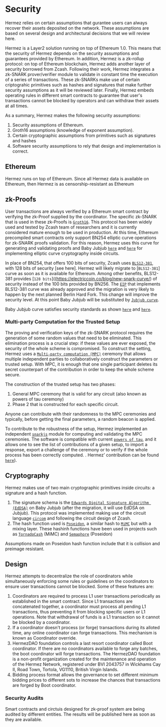 # Security

Hermez relies on certain assumptions that gurantee users can always recover their assets deposited on 
the network. These assumptions are based on several design and architectural decisions that we will review here.

Hermez is a Layer2 solution running on top of Ethereum 1.0. This means that the security of Hermez depends
 on the security assumptions and guarantees provided by Ethereum. In addition, Hermez is a zk-rollup protocol:
 on top of Ethereum blockchain, Hermez adds another layer of security borrowed from Zcash. Following their work,
 Hermez integrates a zk-SNARK prover/verifier module to validate in constant time the execution of a series of 
transactions. These zk-SNARKs make use of certain criptograhic primitives such as hashes and signatures that make
further security assumptions as it will be reviewed later.  Finally, Hermez embeds operating rules in different 
smart contracts to guarantee that user's transactions cannot be blocked by operators and can withdraw their assets at all times.

As a summary, Hermez makes the following security assumptions:
1. Security assumptions of Ethereum. 
2. Groth16 assumptions (knowledge of exponent assumption). 
3. Certain cryptographic assumptions from  primitives such as signatures and hashes
4. Software security assumptiions to rely that design and implementation is correct.


## Ethereum
Hermez runs on top of Ethereum. Since all Hermez data is available on Ethereum, then Hermez is as
 censorship-resistant as Ethereum

## zk-Proofs
User transactions are always verified by a Ethereum smart contract by verifying the zk-Proof supplied by the coordinator.
  The specific zk-SNARK that is used in these zk-Proofs is [`Groth16`](https://eprint.iacr.org/2016/260.pdf).
This protocol has been widely used and tested by Zcash team of researchers and it is currently
considered mature enough to be used in production.
At this time, Ethereum precompiled smart contracts only support BN254 elliptic
curve operations for zk-SNARK proofs validation. For this reason, Hermez uses this
curve for generating and validating proofs and Baby Jubjub 
[`here`](https://iden3-docs.readthedocs.io/en/latest/_downloads/33717d75ab84e11313cc0d8a090b636f/Baby-Jubjub.pdf) 
and [`here`](https://github.com/ethereum/EIPs/pull/2494) for implementing elliptic curve cryptography inside circuits.

In place of BN254, that offers 100 bits of security, Zcash uses 
[`BLS12-381`](https://tools.ietf.org/id/draft-yonezawa-pairing-friendly-curves-00.html#rfc.section.4.3), with 128
bits of security [see here]. Hermez will likely migrate to [`BLS12-381`] curve as soon as 
it is available for Ethereum. Among other benefits, BLS12-381 provides [`128 bits`]((https://electriccoin.co/blog/new-snark-curve/)
 of security instead of the 100 bits provided by BN256.  The [`EIP`](https://github.com/ethereum/EIPs/pull/2537) 
that implements BLS12-381 curve was already
approved and the migration is very likely to happen by the next planned Berlin Hard Fork. This change will improve the security level.
 At this point Baby Jubjub will be substituted by [`Jubjub curve`](https://z.cash/technology/jubjub/).

Baby Jubjub curve satisfies security standards as shown [`here`](https://safecurves.cr.yp.to/)
 and [`here`](https://github.com/barryWhiteHat/baby_jubjub). 

### Multi-party Computation for the Trusted Setup
The proving and verification keys of the zk-SNARK protocol requires the generation
of some random values that need to be eliminated. This elimination process is a
crucial step: if these values are ever exposed, the security of the whole scheme is
compromised.
To construct the setting, Hermez uses a [`Multi-party computation (MPC)`](https://en.wikipedia.org/wiki/Secure_multi-party_computation)
 ceremony that allows multiple independent parties to collaboratively construct the parameters or
trusted setup. With MPC, it is enough that one single participant deletes its secret counterpart of the 
contribution in order to keep the whole scheme secure.

The construction of the trusted setup has two phases:
1. General MPC ceremony that is valid for any circuit (also known as powers of tau ceremony)
2. Phase 2 that is constructed for each specific circuit.

Anyone can contribute with their randomness to the MPC ceremonies and typically, before getting the final
parameters, a random beacon is applied.

To contribute to the robustness of the setup, Hermez implemented an independent
 [`snarkjs`](https://hithub.com/iden3/narkjs.git) module for computing and validating the MPC ceremonies.
 The software is compatible with current [`powers of tau`](https://github.com/kobigurk/phase2-bn254), and it 
allows one to see the list of contributions of a given setup, to import a response, export a challenge of the
ceremony or to verify if the whole process has been correctly computed. . Hermez’ contribution can be
 found [`here`](https://github.com/weijiekoh/perpetualpowersoftau/blob/master/0049_jordi_response/README.md)).

## Cryptography 
Hermez makes use of two main cryptographic primitives inside circuits: a signature and a hash
function.
1. The signature schema is the [`Edwards Digital Signature Algorithm (EdDSA)`](https://tools.ietf.org/html/rfc8419)
 on Baby Jubjub (after the migration, it will use EdDSA on Jubjub). This protocol was implemented making use of
 the circuit language [`circom`](docs.circom.io) and following the circuit design of Zcash.
2. The hash function used is [`Poseidon`](https://eprint.iacr.org/2019/458.pdf), 
a similar hash to [`MiMC`](https://eprint.iacr.org/2016/492.pdf) but with a mixing layer. These hashinh functions
 have been used in projects such as [`TornadoCash`](https://tornado.cash/) (MiMC) and 
[`Semaphore`](https://docs.zkproof.org/pages/standards/accepted-workshop3/proposal-semaphore.pdf) (Poseidon)

Assumptions made on Poseidon hash function include that it is collision and preimage resistant.

## Design
Hermez attempts to decentralize the role of coordinators while simultaneously enforcing some rules or 
guidelines on the coordinators to ensure user transactions cannot be blocked. Some of these features are:

1. Coordinators are required to process L1 user transactions periodically as established in the smart contract. 
Since L1 transactions are concatenated together, a coordinator must process all pending L1 transactions, thus preventing
 it from blocking specific users or L1 operations. Note that withdrawal of funds is a L1 transaction so it cannot be 
blocked by a coordinator.
2. If a coordinator doesn't process (or forge) transactions during its alloted time, any online coordinator can forge
 transactions. This mechanism is known as Coordinator override.
3. HermezDAO foundation controls a last resort coordinator called Boot coordinator. If there are no coordinators
available to forge any batches, the boot coordinator will forge transactions. The HermezDAO foundation is a
non-profit organization created for the maintenance and operation of the Hermez Network, registered under 
BVI 2043757 in Wickhams Cay II, Road Town, Tortola, VG1110, British Virgin Islands.
4. Bidding process format allows the governance to set different minimum bidding prices to different sots to
 increase the chances that transactions are forged by Boot coordinator.

### Security Audits
Smart contracts and  circtuis designed for zk-proof system are being audited by different entities. The results
 will be published here as soon as they are available.

